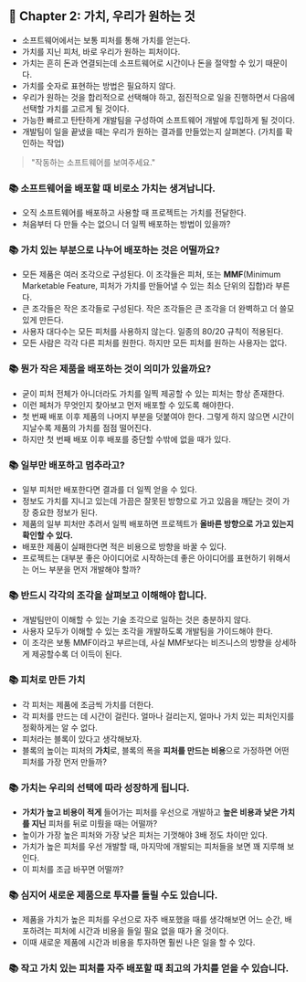 ## 🌈 Chapter 2: 가치, 우리가 원하는 것
- 소프트웨어에서는 보통 피처를 통해 가치를 얻는다.
- 가치를 지닌 피처, 바로 우리가 원하는 피처이다.
- 가치는 흔히 돈과 연결되는데 소프트웨어로 시간이나 돈을 절약할 수 있기 때문이다.
- 가치를 숫자로 표현하는 방법은 필요하지 않다.
- 우리가 원하는 것을 합리적으로 선택해야 하고, 점진적으로 일을 진행하면서 다음에 선택할 가치를 고르게 될 것이다.
- 가능한 빠르고 탄탄하게 개발팀을 구성하여 소프트웨어 개발에 투입하게 될 것이다.
- 개발팀이 일을 끝냈을 때는 우리가 원하는 결과를 만들었는지 살펴본다. (가치를 확인하는 작업)
> "작동하는 소프트웨어를 보여주세요."

### 📚 소프트웨어을 배포할 때 비로소 가치는 생겨납니다.
- 오직 소프트웨어를 배포하고 사용할 때 프로젝트는 가치를 전달한다.
- 처음부터 다 만들 수는 없으니 더 일찍 배포하는 방법이 있을까?

### 📚 가치 있는 부분으로 나누어 배포하는 것은 어떨까요?
- 모든 제품은 여러 조각으로 구성된다. 이 조각들은 피처, 또는 **MMF**(Minimum Marketable Feature, 피처가 가치를 만들어낼 수 있는 최소 단위의 집합)라 부른다.
- 큰 조각들은 작은 조각들로 구성된다. 작은 조각들은 큰 조각을 더 완벽하고 더 쓸모 있게 만든다.
- 사용자 대다수는 모든 피처를 사용하지 않는다. 일종의 80/20 규칙이 적용된다.
- 모든 사람은 각각 다른 피처를 원한다. 하지만 모든 피처를 원하는 사용자는 없다.

### 📚 뭔가 작은 제품을 배포하는 것이 의미가 있을까요?
- 굳이 피처 전체가 아니더라도 가치를 일찍 제공할 수 있는 피처는 항상 존재한다.
- 이런 페처가 무엇인지 찾아보고 먼저 배포할 수 있도록 해야한다.
- 첫 번째 배포 이후 제품의 나머지 부분을 덧붙여야 한다. 그렇게 하지 않으면 시간이 지날수록 제품의 가치를 점점 떨어진다.
- 하지만 첫 번째 배포 이후 배포를 중단할 수밖에 없을 때가 있다.

### 📚 일부만 배포하고 멈추라고?
- 일부 피처만 배포한다면 결과를 더 일찍 얻을 수 있다. 
- 정보도 가치를 지니고 있는데 가끔은 잘못된 방향으로 가고 있음을 깨닫는 것이 가장 중요한 정보가 된다.
- 제품의 일부 피처만 추려서 일찍 배포하면 프로젝트가 **올바른 방향으로 가고 있는지 확인할 수 있다.**
- 배포한 제품이 실패한다면 적은 비용으로 방향을 바꿀 수 있다.
- 프로젝트는 대부분 좋은 아이디어로 시작하는데 좋은 아이디어를 표현하기 위해서는 어느 부분을 먼저 개발해야 할까?

### 📚 반드시 각각의 조각을 살펴보고 이해해야 합니다.
- 개발팀만이 이해할 수 있는 기술 조각으로 일하는 것은 충분하지 않다.
- 사용자 모두가 이해할 수 있는 조각을 개발하도록 개발팀을 가이드해야 한다.
- 이 조각은 보통 MMF이라고 부르는데, 사실 MMF보다는 비즈니스의 방향을 상세하게 제공할수록 더 이득이 된다.

### 📚 피처로 만든 가치
- 각 피처는 제품에 조금씩 가치를 더한다.
- 각 피처를 만드는 데 시간이 걸린다. 얼마나 걸리는지, 얼마나 가치 있는 피처인지를 정확하게는 알 수 없다.
- 피처라는 블록이 있다고 생각해보자.
- 블록의 높이는 피처의 **가치**로, 블록의 폭을 **피처를 만드는 비용**으로 가정하면 어떤 피처를 가장 먼저 만들까?

### 📚 가치는 우리의 선택에 따라 성장하게 됩니다.
- **가치가 높고 비용이 적게** 들어가는 피처를 우선으로 개발하고 **높은 비용과 낮은 가치를 지닌** 피처를 뒤로 미뤘을 때는 어떨까?
- 높이가 가장 높은 피처와 가장 낮은 피처는 기껏해야 3배 정도 차이만 있다.
- 가치가 높은 피처를 우선 개발할 때, 마지막에 개발되는 피처들을 보면 꽤 지루해 보인다. 
- 이 피처를 조금 바꾸면 어떨까?

### 📚 심지어 새로운 제품으로 투자를 돌릴 수도 있습니다.
- 제품을 가치가 높은 피처를 우선으로 자주 배포했을 때를 생각해보면 어느 순간, 배포하려는 피처에 시간과 비용을 들일 필요 없을 때가 올 것이다.
- 이때 새로운 제품에 시간과 비용을 투자하면 훨씬 나은 일을 할 수 있다.

### 📚 작고 가치 있는 피처를 자주 배포할 때 최고의 가치를 얻을 수 있습니다.